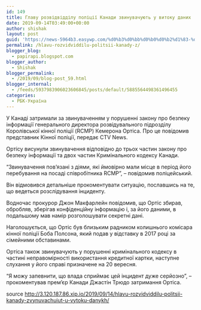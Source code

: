 ```yaml
---
id: 149
title: Главу розвідвідділу поліції Канади звинувачують у витоку даних
date: 2019-09-14T03:49:00+00:00
author: shishak
layout: post
guid: 'https://news-5964b3.easywp.com/%d0%b3%d0%bb%d0%b0%d0%b2%d1%83-%d1%80%d0%be%d0%b7%d0%b2%d1%96%d0%b4%d0%b2%d1%96%d0%b4%d0%b4%d1%96%d0%bb%d1%83-%d0%bf%d0%be%d0%bb%d1%96%d1%86%d1%96%d1%97-%d0%ba%d0%b0%d0%bd%d0%b0%d0%b4%d0%b8-%d0%b7/'
permalink: /hlavu-rozvidviddilu-politsii-kanady-z/
blogger_blog:
  - papirapi.blogspot.com
blogger_author:
  - Shishak
blogger_permalink:
  - /2019/09/blog-post_59.html
blogger_internal:
  - /feeds/5937983906023606845/posts/default/5885564498361496455
categories:
  - РБК-Україна
---
```

У Канаді затримали за звинуваченням у порушенні закону про безпеку інформації генерального директора розвідувального підрозділу Королівської кінної поліції (RCMP) Кемерона Ортіса. Про це повідомив представник Кінної поліції, передає CTV News.

Ортісу висунули звинувачення відповідно до трьох частин закону про безпеку інформації та двох частин Кримінального кодексу Канади.

“Звинувачення пов&#8217;язані з діями, які ймовірно мали місце в період його перебування на посаді співробітника RCMP”, – повідомив поліцейський.

Він відмовився детальніше прокоментувати ситуацію, пославшись на те, що ведеться розслідування інциденту.

Водночас прокурор Джон Макфарлейн повідомив, що Ортіс збирав, обробляв, зберігав конфіденційну інформацію і, за його даними, в подальшому мав намір розголошувати секретні дані.

Наголошується, що Ортіс був близьким радником колишнього комісара кінної поліції Боба Полсона, який подав у відставку в 2017 році за сімейними обставинами.

Ортіса також звинувачують у порушенні кримінального кодексу в частині неправомірності використання кредитної картки, наступне слухання у його справі призначене на 20 вересня.

“Я можу запевнити, що влада сприймає цей інцидент дуже серйозно”, – прокоментував прем&#8217;єр Канади Джастін Трюдо затримання Ортіса.

source <http://3.120.187.86.xip.io/2019/09/14/hlavu-rozvidviddilu-politsii-kanady-zvynuvachuiut-u-vytoku-danykh/>